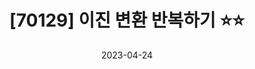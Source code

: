 ---
title:  "[70129] 이진 변환 반복하기 ⭐⭐"

categories:
  - [Programmers]
tags:
  - [cpp]

toc: true
toc_sticky: true
 
date: 2023-04-24
last_modified_at: 2023-04-24
---